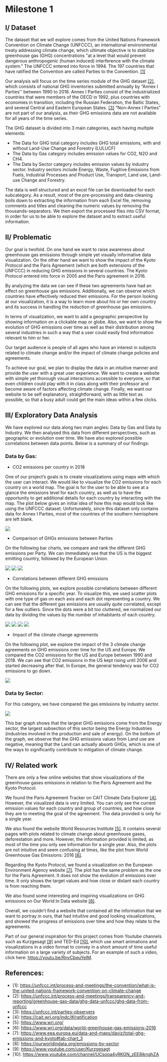 # Milestone 1
## I/ Dataset 

The dataset that we will explore comes from the United Nations Framework Convention on Climate Change (UNFCCC), an international environmental treaty addressing climate change, which ultimate objective is to stabilize greenhouse gas (GHG) concentrations "at a level that would prevent dangerous anthropogenic (human induced) interference with the climate system." The UNFCCC entered into force in 1994. The 197 countries that have ratified the Convention are called Parties to the Convention. [[1]](#references)

Our analysis will focus on the time series module of the GHG dataset [[2]](#references), which consists of national GHG inventories submitted annually by “Annex I Parties'' between 1990 to 2018.  Annex I Parties consist of the industrialized countries that were members of the OECD in 1992, plus countries with economies in transition, including the Russian Federation, the Baltic States, and several Central and Eastern European States. [[3]](#references) “Non-Annex I Parties” are not part of our analysis, as their GHG emissions data are not available for all years of the time series. 

The GHG dataset is divided into 3 main categories, each having multiple elements:
- The Data for GHG total category includes GHG total emissions, with and without Land-Use Change and Forestry (LULUCF)
- The Data by Gas category includes emission values for CO2, N2O and CH4.
- The Data by Sector category includes emission values by industry sector. Industry sectors include Energy, Waste, Fugitive Emissions from Fuels, Industrial Processes and Product Use, Transport, Land use, Land-use Change and Forestry.

The data is well structured and an excel file can be downloaded for each subcategory. As a result, most of the pre-processing and data-cleaning boils down to extracting the information from each Excel file, removing comments and titles and cleaning the numeric values by removing the thousands-separators. We then export the processed files into CSV format, in order for us to be able to explore the dataset and to extract useful information.


## II/ Problematic

Our goal is twofold. On one hand we want to raise awareness about greenhouse gas emissions through simple yet visually informative data visualization. On the other hand we want to show the impact of the Kyoto Protocol and the Paris Agreement (which are both extensions of the UNFCCC) in reducing GHG emissions in several countries. The Kyoto Protocol entered into force in 2005 and the Paris agreement in 2016.

By analyzing the data we can see if these two agreements have had an effect on greenhouse gas emissions. Additionally, we can observe which countries have effectively reduced their emissions. For the person looking at our visualization, it is a way to learn more about his or her own country and its success in handling the reduction of greenhouse gas emissions.

In terms of visualization, we want to add a geographic perspective by showing information on a clickable map or globe. Also, we want to show the evolution of GHG emissions over time as well as their distribution among several industries in such a way that a user could easily find information relevant to him or her.

Our target audience is people of all ages who have an interest in subjects related to climate change and/or the impact of climate change policies and agreements.

To achieve our goal, we plan to display the data in an intuitive manner and provide the user with a great user experience. We want to create a website with simple yet thorough visual interactions accessible to everyone, so that even children could play with it in class along with their professor and become aware of factors affecting climate change. Finally, we want our website to be self explanatory, straightforward, with as little text as possible, so that a busy adult could get the main ideas within a few clicks.

## III/ Exploratory Data Analysis

We have explored our data along two main angles: Data by Gas and Data by Industry. We then analysed this data from different perspectives, such as geographic or evolution over time. We have also explored possible correlations between data points. Below is a summary of our findings: 

### Data by Gas:

- CO2 emissions per country in 2018

One of our project’s goals is to create visualizations using maps with which the user can interact. We would like to visualize the CO2 emissions for each country on a world map. The goal is for the user to be able to see at a glance the emissions level for each country, as well as to have the opportunity to get additional details for each country by interacting with the map. The plot below gives an initial idea of how this map would look like using the UNFCCC dataset. Unfortunately, since this dataset only contains data for Annex I Parties, most of the countries of the southern hemisphere are left blank.

![](images/map.png)

- Comparison of GHGs emissions between Parties

On the following bar charts, we compare and rank the different GHG emissions per Party. We can immediately see that the US is the biggest emitting country, followed by the European Union. 

![](images/CH4_emission_per_region_2018_cropped.png)
![](images/CO2_emission_per_region_2018_cropped.png)
![](images/N2O_emission_per_region_2018_cropped.png)

-  Correlations between different GHG emissions

On the following plots, we explore possible correlations between different GHG emissions for a specific year. To visualize this, we used scatter plots with one type of gas on each axis and each dot representing a country. We can see that the different gas emissions are usually quite correlated, except for a few outliers. Since the dots were a bit too cluttered, we normalized our data by dividing the values by the number of inhabitants of each country.

![](images/CH₄_emission_with_respect_to_CO₂_emission.png)
![](images/CH₄_emission_with_respect_to_CO₂_emission_(per_habitant).png)
![](images/N₂O_emission_with_respect_to_CO₂_emission.png)
![](images/N₂O_emission_with_respect_to_CO₂_emission_(per_habitant).png)

- Impact of the climate change agreements

On the following plot, we explore the impact of the 3 climate change agreements on GHG emissions over time for the US and Europe. We compared the CO2 emissions for the US and Europe between 1990 and 2018. We can see that CO2 emissions in the US kept rising until 2006 and started decreasing after that. In Europe, the general tendency was for CO2 emissions to go down.

![](images/United_States_of_America_and_Europe_Co2.png)


### Data by Sector:

For this category, we have compared the gas emissions by industry sector.

![](images/GHG_emissions_per_sector.png)

This bar graph shows that the largest GHG emissions come from the Energy sector, the largest subsection of this sector being the Energy Industries (industries involved in the production and sale of energy). 
On the bottom of the graph, we observe that the GHG emissions values from Land use are negative, meaning that the Land can actually absorb GHGs, which is one of the ways to significantly contribute to mitigation of climate change.


## IV/ Related work 

There are only a few online websites that show visualizations of the greenhouse gases emissions in relation to the Paris Agreement and the Kyoto Protocol.

We found the Paris Agreement Tracker on CAIT Climate Data Explorer [[4]](#references). However, the visualized data is very limited. You can only see the current emission values for each country and group of countries, and how close they are to meeting the goal of the agreement. The data provided is only for a single year.

We also found the website World Resources Institute [[5]](#references). It contains several pages with plots related to climate change about greenhouse gases, deforestation and more. However, the information provided is limited, as most of the time you only see information for a single year. Also, the plots are not intuitive and seem confusing at times, like the plot from World Greenhouse Gas Emissions: 2016 [[6]](#references).

Regarding the Kyoto Protocol, we found a visualization on the European Environment Agency website [[7]](#references). The plot has the same problem as the one for the Paris Agreement. It does not show the evolution of emissions over time. It only shows the target values and how close or distant each country is from reaching them.

We also found some interesting and inspiring visualizations on GHG emissions on Our World In Data website [[8]](#references).

Overall, we couldn’t find a website that contained all the information that we want to portray in ours, that had intuitive and good looking visualizations, and showed the progress of emissions over time and how they relate to the agreements.

Part of our general inspiration for this project comes from Youtube channels such as Kurzgesagt [[9]](#references) and TED-Ed [[10]](#references), which use smart animations and visualizations in a video format to convey in a short amount of time useful information on a large variety of subjects. For an example of such a video, click here: https://youtu.be/RnvCbquYeIM. 

## References:
- \[1\]: https://unfccc.int/process-and-meetings/the-convention/what-is-the-united-nations-framework-convention-on-climate-change
- \[2\]:  https://unfccc.int/process-and-meetings/transparency-and-reporting/greenhouse-gas-data/ghg-data-unfccc/ghg-data-from-unfccc
- \[3\]: https://unfccc.int/parties-observers
- \[4\]: https://cait.wri.org/indc/#/ratification
- \[5\]: https://www.wri.org/ 
- \[6\]: https://www.wri.org/data/world-greenhouse-gas-emissions-2016
- \[7\]: https://www.eea.europa.eu/data-and-maps/daviz/total-ghg-emissions-and-kyoto#tab-chart_3 
- \[8\]: https://ourworldindata.org/emissions-by-sector
- \[9\]: https://www.youtube.com/user/Kurzgesagt 
- \[10\]: https://www.youtube.com/channel/UCsooa4yRKGN_zEE8iknghZA 


